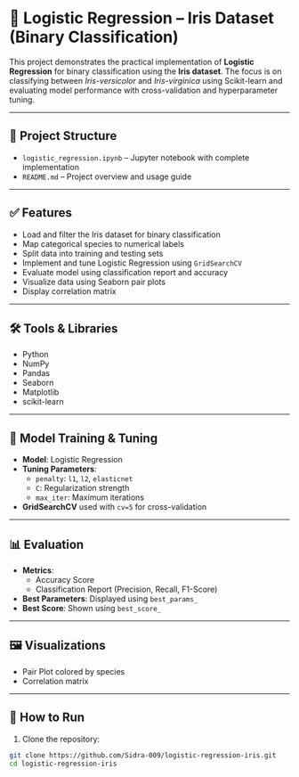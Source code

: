 # 🌸 Logistic Regression – Iris Dataset (Binary Classification)

This project demonstrates the practical implementation of **Logistic Regression** for binary classification using the **Iris dataset**. The focus is on classifying between *Iris-versicolor* and *Iris-virginica* using Scikit-learn and evaluating model performance with cross-validation and hyperparameter tuning.

---

## 📂 Project Structure

- `logistic_regression.ipynb` – Jupyter notebook with complete implementation
- `README.md` – Project overview and usage guide

---

## ✅ Features

- Load and filter the Iris dataset for binary classification  
- Map categorical species to numerical labels  
- Split data into training and testing sets  
- Implement and tune Logistic Regression using `GridSearchCV`  
- Evaluate model using classification report and accuracy  
- Visualize data using Seaborn pair plots  
- Display correlation matrix

---

## 🛠️ Tools & Libraries

- Python  
- NumPy  
- Pandas  
- Seaborn  
- Matplotlib  
- scikit-learn  

---

## 🧪 Model Training & Tuning

- **Model**: Logistic Regression  
- **Tuning Parameters**:
  - `penalty`: `l1`, `l2`, `elasticnet`
  - `C`: Regularization strength
  - `max_iter`: Maximum iterations
- **GridSearchCV** used with `cv=5` for cross-validation

---

## 📊 Evaluation

- **Metrics**:
  - Accuracy Score
  - Classification Report (Precision, Recall, F1-Score)
- **Best Parameters**: Displayed using `best_params_`
- **Best Score**: Shown using `best_score_`

---

## 🖼️ Visualizations

- Pair Plot colored by species
- Correlation matrix

---

## 🚀 How to Run

1. Clone the repository:

```bash
git clone https://github.com/Sidra-009/logistic-regression-iris.git
cd logistic-regression-iris
